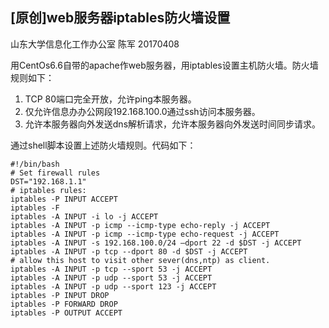 ## [原创]web服务器iptables防火墙设置

山东大学信息化工作办公室 陈军
20170408

用CentOs6.6自带的apache作web服务器，用iptables设置主机防火墙。防火墙规则如下：

1. TCP 80端口完全开放，允许ping本服务器。
2. 仅允许信息办办公网段192.168.100.0通过ssh访问本服务器。
3. 允许本服务器向外发送dns解析请求，允许本服务器向外发送时间同步请求。

通过shell脚本设置上述防火墙规则。代码如下：


    #!/bin/bash
    # Set firewall rules
    DST="192.168.1.1"
    # iptables rules:
    iptables -P INPUT ACCEPT
    iptables -F
    iptables -A INPUT -i lo -j ACCEPT
    iptables -A INPUT -p icmp --icmp-type echo-reply -j ACCEPT
    iptables -A INPUT -p icmp --icmp-type echo-request -j ACCEPT
    iptables -A INPUT -s 192.168.100.0/24 –dport 22 -d $DST -j ACCEPT
    iptables -A INPUT -p tcp --dport 80 -d $DST -j ACCEPT
    # allow this host to visit other sever(dns,ntp) as client.
    iptables -A INPUT -p tcp --sport 53 -j ACCEPT
    iptables -A INPUT -p udp --sport 53 -j ACCEPT
    iptables -A INPUT -p udp --sport 123 -j ACCEPT
    iptables -P INPUT DROP
    iptables -P FORWARD DROP
    iptables -P OUTPUT ACCEPT
    